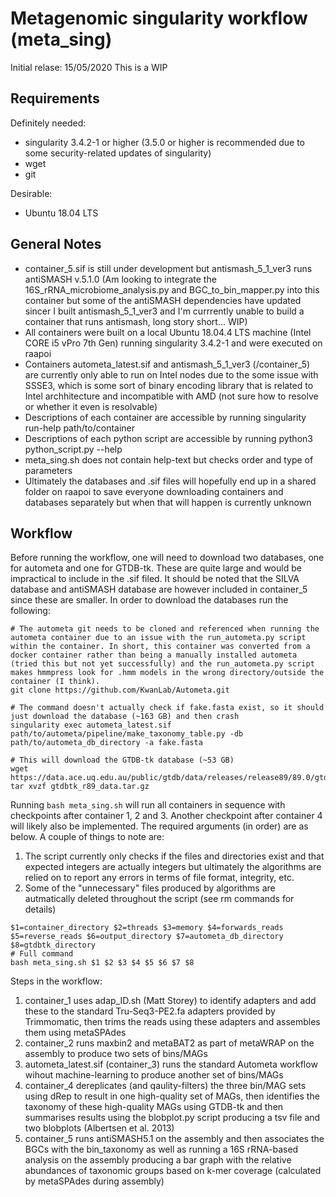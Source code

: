 # Metagenomic singularity workflow (meta_sing)
Initial relase: 15/05/2020
This is a WIP

## Requirements
Definitely needed:
- singularity 3.4.2-1 or higher (3.5.0 or higher is recommended due to some security-related updates of singularity)
- wget
- git

Desirable:
- Ubuntu 18.04 LTS

## General Notes
- container_5.sif is still under development but antismash_5_1_ver3 runs antiSMASH v.5.1.0 (Am looking to integrate the 16S_rRNA_microbiome_analysis.py and BGC_to_bin_mapper.py into this container but some of the antiSMASH dependencies have  updated sincer I built antismash_5_1_ver3 and I'm currrently unable to build a container that runs antismash, long story short... WIP)
- All containers were built on a local Ubuntu 18.04.4 LTS machine (Intel CORE i5 vPro 7th Gen) running singularity 3.4.2-1 and were executed on raapoi
- Containers autometa_latest.sif and antismash_5_1_ver3 (/container_5) are currently only able to run on Intel nodes due to the some issue with SSSE3, which is some sort of binary encoding library that is related to Intel archhitecture and incompatible with AMD (not sure how to resolve or whether it even is resolvable)
- Descriptions of each container are accessible by running singularity run-help path/to/container
- Descriptions of each python script are accessible by running python3 python_script.py --help
- meta_sing.sh does not contain help-text but checks order and type of parameters
- Ultimately the databases and .sif files will hopefully end up in a shared folder on raapoi to save everyone downloading containers and databases separately but when that will happen is currently unknown

## Workflow
Before running the workflow, one will need to download two databases, one for autometa and one for GTDB-tk. These are quite large and would be impractical to include in the .sif filed. It should be noted that the SILVA database and antiSMASH database are however included in container_5 since these are smaller. In order to download the databases run the following:
```
# The autometa git needs to be cloned and referenced when running the autometa container due to an issue with the run_autometa.py script within the container. In short, this container was converted from a docker container rather than being a manually installed autometa (tried this but not yet successfully) and the run_autometa.py script makes hmmpress look for .hmm models in the wrong directory/outside the container (I think). 
git clone https://github.com/KwanLab/Autometa.git

# The command doesn't actually check if fake.fasta exist, so it should just download the database (~163 GB) and then crash
singularity exec autometa_latest.sif path/to/autometa/pipeline/make_taxonomy_table.py -db path/to/autometa_db_directory -a fake.fasta

# This will download the GTDB-tk database (~53 GB)
wget https://data.ace.uq.edu.au/public/gtdb/data/releases/release89/89.0/gtdbtk_r89_data.tar.gz
tar xvzf gtdbtk_r89_data.tar.gz
```
Running ```bash meta_sing.sh``` will run all containers in sequence with checkpoints after container 1, 2 and 3. Another checkpoint after container 4 will likely also be implemented. The required arguments (in order) are as below. A couple of things to note are:
1. The script currently only checks if the files and directories exist and that expected integers are actually integers but ultimately the algorithms are relied on to report any errors in terms of file format, integrity, etc.
2. Some of the "unnecessary" files produced by algorithms are autmatically deleted throughout the script (see rm commands for details)
```
$1=container_directory $2=threads $3=memory $4=forwards_reads $5=reverse_reads $6=output_directory $7=autometa_db_directory $8=gtdbtk_directory
# Full command
bash meta_sing.sh $1 $2 $3 $4 $5 $6 $7 $8
```

Steps in the workflow:
1. container_1 uses adap_ID.sh (Matt Storey) to identify adapters and add these to the standard Tru-Seq3-PE2.fa adapters provided by Trimmomatic, then trims the reads using these adapters and assembles them using metaSPAdes
2. container_2 runs maxbin2 and metaBAT2 as part of metaWRAP on the assembly to produce two sets of bins/MAGs
3. autometa_latest.sif (container_3) runs the standard Autometa workflow wihout machine-learning to produce another set of bins/MAGs
4. container_4 dereplicates (and qaulity-filters) the three bin/MAG sets using dRep to result in one high-quality set of MAGs, then identifies the taxonomy of these high-quality MAGs using GTDB-tk and then summarises results using the blobplot.py script producing a tsv file and two blobplots (Albertsen et al. 2013)
5. container_5 runs antiSMASH5.1 on the assembly and then associates the BGCs with the bin_taxonomy as well as running a 16S rRNA-based analysis on the assembly producing a bar graph with the relative abundances of taxonomic groups based on k-mer coverage (calculated by metaSPAdes during assembly)
